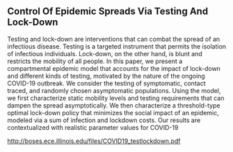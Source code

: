 ## Control Of Epidemic Spreads Via Testing And Lock-Down

Testing and lock-down are interventions that can combat the spread of an infectious disease. Testing is a targeted instrument that permits the isolation of infectious individuals. Lock-down, on the other hand, is blunt and restricts the mobility of all people. In this paper, we present a compartmental epidemic model that accounts for the impact of lock-down and different kinds of testing, motivated by the nature of the ongoing COVID-19 outbreak. We consider the testing of symptomatic, contact traced, and randomly chosen asymptomatic populations. Using the model, we first characterize static mobility levels and testing requirements that can dampen the spread asymptotically. We then characterize a threshold-type optimal lock-down policy that minimizes the social impact of an epidemic, modeled via a sum of infection and lockdown costs. Our results are contextualized with realistic parameter values for COVID-19

http://boses.ece.illinois.edu/files/COVID19_testlockdown.pdf
